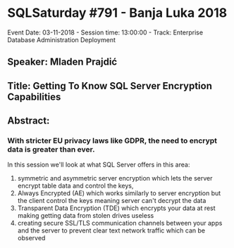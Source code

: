 # SQLSaturday #791 - Banja Luka 2018
Event Date: 03-11-2018 - Session time: 13:00:00 - Track: Enterprise Database Administration  Deployment
## Speaker: Mladen Prajdić
## Title: Getting To Know SQL Server Encryption Capabilities
## Abstract:
### With stricter EU privacy laws like GDPR, the need to encrypt data is greater than ever.
In this session we'll look at what SQL Server offers in this area:
1) symmetric and asymmetric server encryption which lets the server encrypt table data and control the keys, 
2) Always Encrypted (AE) which works similarly to server encryption but the client control the keys meaning server can't decrypt the data
3) Transparent Data Encryption (TDE) which encrypts your data at rest making getting data from stolen drives useless
4) creating secure SSL/TLS communication channels between your apps and the server to prevent clear text network traffic which can be observed
